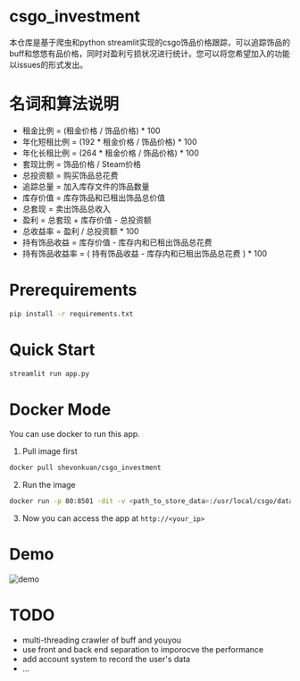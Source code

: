 # csgo_investment

本仓库是基于爬虫和python streamlit实现的csgo饰品价格跟踪，可以追踪饰品的buff和悠悠有品价格，同时对盈利亏损状况进行统计。您可以将您希望加入的功能以issues的形式发出。

# 名词和算法说明
- 租金比例 = (租金价格 / 饰品价格) * 100
- 年化短租比例 = (192 * 租金价格 / 饰品价格) * 100
- 年化长租比例 = (264 * 租金价格 / 饰品价格) * 100
- 套现比例 = 饰品价格 / Steam价格
- 总投资额 = 购买饰品总花费
- 追踪总量 = 加入库存文件的饰品数量
- 库存价值 = 库存饰品和已租出饰品总价值
- 总套现 = 卖出饰品总收入
- 盈利 = 总套现 + 库存价值 - 总投资额
- 总收益率 = 盈利 / 总投资额 * 100
- 持有饰品收益 = 库存价值 - 库存内和已租出饰品总花费
- 持有饰品收益率 = ( 持有饰品收益 - 库存内和已租出饰品总花费 ) * 100

# Prerequirements
```bash
pip install -r requirements.txt
```

# Quick Start
```bash
streamlit run app.py
```

# Docker Mode
You can use docker to run this app.
1. Pull image first
```bash
docker pull shevonkuan/csgo_investment
```
2. Run the image
```bash
docker run -p 80:8501 -dit -v <path_to_store_data>:/usr/local/csgo/data --restart=always shevonkuan/csgo_investment:v1.0.1
```
3. Now you can access the app at `http://<your_ip>`

# Demo
![demo](/demo.gif)

# TODO
- multi-threading crawler of buff and youyou
- use front and back end separation to imporocve the performance
- add account system to record the user's data
- ...